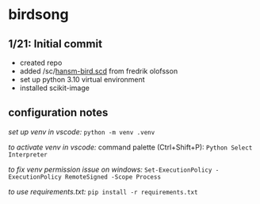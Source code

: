 # birdsong #

## 1/21: Initial commit ##   
* created repo
* added /sc/[hansm-bird.scd](https://fredrikolofsson.com/f0blog/hansm-bird/) from fredrik olofsson
* set up python 3.10 virtual environment
* installed scikit-image

## configuration notes ##

_set up venv in vscode:_
`python -m venv .venv`

_to activate venv in vscode:_
command palette (Ctrl+Shift+P): `Python Select Interpreter`

_to fix venv permission issue on windows:_
`Set-ExecutionPolicy -ExecutionPolicy RemoteSigned -Scope Process`

_to use requirements.txt:_
`pip install -r requirements.txt`


